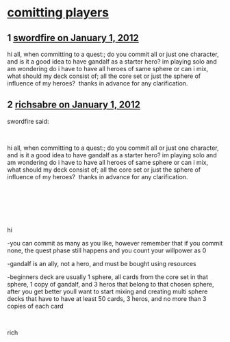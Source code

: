 # [comitting players](https://community.fantasyflightgames.com/topic/58295-comitting-players/)

## 1 [swordfire on January 1, 2012](https://community.fantasyflightgames.com/topic/58295-comitting-players/?do=findComment&comment=573452)

hi all, when committing to a quest:; do you commit all or just one character, and is it a good idea to have gandalf as a starter hero? im playing solo and am wondering do i have to have all heroes of same sphere or can i mix, what should my deck consist of; all the core set or just the sphere of influence of my heroes?  thanks in advance for any clarification.

## 2 [richsabre on January 1, 2012](https://community.fantasyflightgames.com/topic/58295-comitting-players/?do=findComment&comment=573462)

swordfire said:

 

hi all, when committing to a quest:; do you commit all or just one character, and is it a good idea to have gandalf as a starter hero? im playing solo and am wondering do i have to have all heroes of same sphere or can i mix, what should my deck consist of; all the core set or just the sphere of influence of my heroes?  thanks in advance for any clarification.

 

 

 

hi

-you can commit as many as you like, however remember that if you commit none, the quest phase still happens and you count your willpower as 0

-gandalf is an ally, not a hero, and must be bought using resources

-beginners deck are usually 1 sphere, all cards from the core set in that sphere, 1 copy of gandalf, and 3 heros that belong to that chosen sphere, after you get better youll want to start mixing and creating multi sphere decks that have to have at least 50 cards, 3 heros, and no more than 3 copies of each card

 

rich

